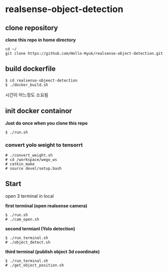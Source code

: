 # realsense-object-detection
## clone repository
**clone this repo in home directory**
```
cd ~/
git clone https://github.com/Hello-Hyuk/realsense-object-detection.git
```

## build dockerfile 
```
$ cd realsense-objeect-detection
$ ./docker_build.sh
```
시간이 어느정도 소요됨


## init docker containor
**Just do once when you clone this repo**

```
$ ./run.sh
```

### convert yolo weight to tensorrt
```
# ./convert_weight.sh
# cd /workspace/wego_ws
# catkin_make
# source devel/setup.bash
```

## Start
open 3 terminal in local

**first terminal (open realsense camera)**
```
$ ./run.sh
# ./cam_open.sh
```

**second termianl (Yolo detection)**
```
$ ./run_terminal.sh
# ./object_detect.sh
```

**third terminal (publish object 3d coordinate)**
```
$ ./run_terminal.sh
# ./get_object_position.sh
```








